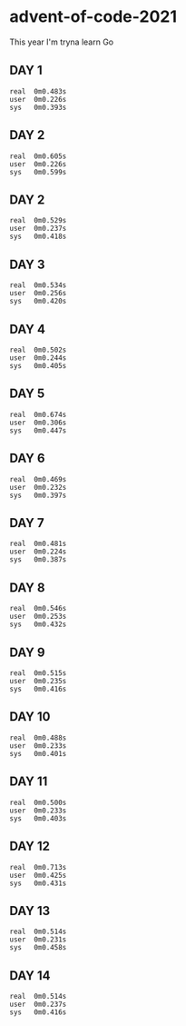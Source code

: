 # advent-of-code-2021
This year I'm tryna learn Go

## DAY 1
```
real  0m0.483s
user  0m0.226s
sys   0m0.393s
```

## DAY 2
```
real  0m0.605s
user  0m0.226s
sys   0m0.599s
```

## DAY 2
```
real  0m0.529s
user  0m0.237s
sys   0m0.418s
```

## DAY 3
```
real  0m0.534s
user  0m0.256s
sys   0m0.420s
```

## DAY 4
```
real  0m0.502s
user  0m0.244s
sys   0m0.405s
```

## DAY 5
```
real  0m0.674s
user  0m0.306s
sys   0m0.447s
```

## DAY 6
```
real  0m0.469s
user  0m0.232s
sys   0m0.397s
```

## DAY 7
```
real  0m0.481s
user  0m0.224s
sys   0m0.387s
```

## DAY 8
```
real  0m0.546s
user  0m0.253s
sys   0m0.432s
```

## DAY 9
```
real  0m0.515s
user  0m0.235s
sys   0m0.416s
```

## DAY 10
```
real  0m0.488s
user  0m0.233s
sys   0m0.401s
```

## DAY 11
```
real  0m0.500s
user  0m0.233s
sys   0m0.403s
```

## DAY 12
```
real  0m0.713s
user  0m0.425s
sys   0m0.431s
```

## DAY 13
```
real  0m0.514s
user  0m0.231s
sys   0m0.458s
```

## DAY 14
```
real  0m0.514s
user  0m0.237s
sys   0m0.416s
```

